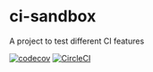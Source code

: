 # ci-sandbox
A project to test different CI features

[![codecov](https://codecov.io/gh/nyukhalov/ci-sandbox/branch/master/graph/badge.svg?token=HBoywFgHkg)](https://codecov.io/gh/nyukhalov/ci-sandbox) [![CircleCI](https://circleci.com/gh/nyukhalov/ci-sandbox.svg?style=svg)](https://circleci.com/gh/nyukhalov/ci-sandbox)
